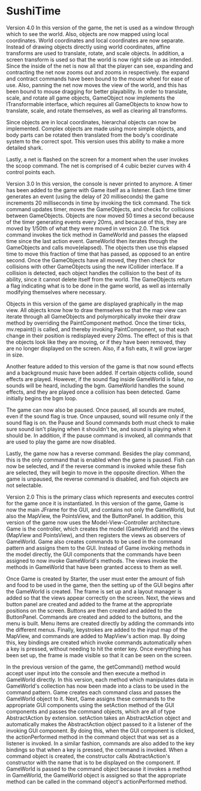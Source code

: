 # SushiTime

Version 4.0
In this version of the game, the net is used as a window through which
to see the world. Also, objects are now mapped using local coordinates.
World coordinates and local coordinates are now separate. Instead of
drawing objects directly using world coordinates, affine transforms
are used to translate, rotate, and scale objects. In addition, a
screen transform is used so that the world is now right side up as
intended. Since the inside of the net is now all that the player can
see, expanding and contracting the net now zooms out and zooms in
respectively. the expand and contract commands have been bound to
the mouse wheel for ease of use. Also, panning the net now moves the
view of the world, and this has been bound to mouse dragging for
better playability. In order to translate, scale, and rotate all
game objects, GameObject now implements the ITransformable interface,
which requires all GameObjects to know how to translate, scale, and
rotate themselves, as well as clearing all transforms.

Since objects are in local coordinates, hierarchal objects can now
be implemented. Complex objects are made using more simple objects,
and body parts can be rotated then translated from the body's coordinate
system to the correct spot. This version uses this ability to make a
more detailed shark.

Lastly, a net is flashed on the screen for a moment when the user
invokes the scoop command. The net is comprised of 4 cubic bezier curves
with 4 control points each.


Version 3.0
In this version, the console is never printed to anymore. A
timer has been added to the game with Game itself as a listener.
Each time timer generates an event (using the delay of 20 milliseconds)
the game increments 20 milliseconds in time by invoking the tick command.
The tick command updates timer, moves the GameObjects, and checks
for collisions between GameObjects. Objects are now moved 50 times a
second because of the timer generating events every 20ms, and because
of this, they are moved by 1/50th of what they were moved in version 2.0.
The tick command invokes the tick method in GameWorld and passes the
elapsed time since the last action event. GameWorld then iterates
through the GameObjects and calls move(elapsed). The objects then
use this elapsed time to move this fraction of time that has passed, as
opposed to an entire second. Once the GameObjects have all moved, they
then check for collisions with other GameObjects using the new
ICollider interface. If a collision is detected, each object handles
the collision to the best of its ability, since it cannot delete
itself from the world. The GameObjects return a flag indicating what
is to be done in the game world, as well as internally modifying
themselves where necessary.

Objects in this version of the game are displayed graphically
in the map view. All objects know how to draw themselves so that the
map view can iterate through all GameObjects and polymorphically invoke
their draw method by overriding the PaintComponent method. Once the timer ticks,
mv.repaint() is called, and thereby invoking PaintComponent,  so that each
change in their position is redisplayed every 20ms. The effect of
this is that the objects look like they are moving, or if they have been
removed, they are no longer displayed on the screen. Also, if a fish eats,
it will grow larger in size.

Another feature added to this version of the game is that now sound effects
and a background music have been added. If certain objects collide, sound
effects are played. However, if the sound flag inside GameWorld is false,
no sounds will be heard, including the bgm. GameWorld handles the sound
effects, and they are played once a collision has been detected. Game
initially begins the bgm loop.

The game can now also be paused. Once paused, all sounds are muted, even
if the sound flag is true. Once unpaused, sound will resume only if
the sound flag is on. the Pause and Sound commands both must check to
make sure sound isn't playing when it shouldn't be, and sound is playing
when it should be. In addition, if the pause command is invoked, all
commands that are used to play the game are now disabled.

Lastly, the game now has a reverse command. Besides the play command,
this is the only command that is enabled when the game is paused.
Fish can now be selected, and if the reverse command is invoked
while these fish are selected, they will begin to move in the opposite
direction. When the game is unpaused, the reverse command is disabled,
and fish objects are not selectable. 

Version 2.0
This is the primary class which represents and executes control
for the game once it is instantiated. In this version of the
game, Game is now the main JFrame for the GUI, and contains not
only the GameWorld, but also the MapView, the PointsView, and
the ButtonPanel. In addition, this version of the game now uses
the Model-View-Controller architecture. Game is the controller,
which creates the model (GameWorld) and the views (MapView and
PointsView), and then registers the views as observers of
GameWorld. Game also creates commands to be used in the command
pattern and assigns them to the GUI. Instead of Game invoking
methods in the model directly, the GUI components that the
commands have been assigned to now invoke GameWorld's methods.
The views invoke the methods in GameWorld that have been granted
access to them as well.

Once Game is created by Starter, the user must enter the amount
of fish and food to be used in the game, then the setting up of
the GUI begins after the GameWorld is created. The frame is set
up and a layout manager is added so that the views appear
correctly on the screen. Next, the views and button panel are
created and added to the frame at the appropriate positions on
the screen. Buttons are then created and added to the ButtonPanel.
Commands are created and added to the buttons, and the menu is
built. Menu items are created directly by adding the commands
into the different menus. Finally, keystrokes are added to the
input map of the MapView, and commands are added to MapView's
action map. By doing this, key bindings are created which
invoke commands automatically when a key is pressed, without
needing to hit the enter key. Once everything has been set up,
the frame is made visible so that it can be seen on the screen.

In the previous version of the game, the getCommand() method would
accept user input into the console and then execute a method in
GameWorld directly. In this version, each method which manipulates
data in GameWorld's collection has now been made into a class to
be used in the command pattern. Game creates each command class
and passes the GameWorld object to it. Next, Game assigns these
commands to the appropriate GUI components using the setAction
method of the GUI components and passes the command objects,
which are all of type AbstractAction by extension. setAction
takes an AbstractAction object and automatically makes the
AbstractAction object passed to it a listener of the invoking
GUI component. By doing this, when the GUI component is clicked,
the actionPerformed method in the command object that was set
as a listener is invoked. In a similar fashion, commands are
also added to the key bindings so that when a key is pressed,
the command is invoked. When a command object is created, the
constructor calls AbstractAction's constructor with the name
that is to be displayed on the component. If GameWorld is
passed to the command object because it invokes a method in
GameWorld, the GameWorld object is assigned so that the appropriate
method can be called in the command object's actionPerformed
method.
